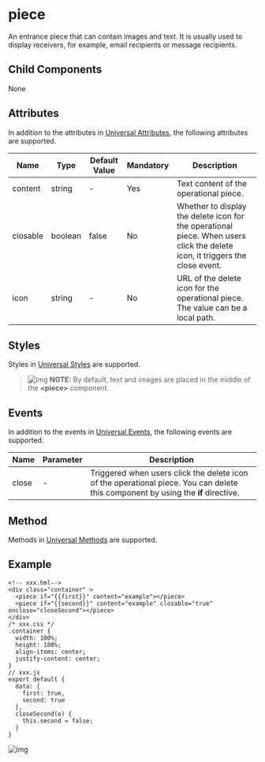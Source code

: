 # piece

An entrance piece that can contain images and text. It is usually used to display receivers, for example, email recipients or message recipients.

## Child Components

None

## Attributes

In addition to the attributes in [Universal Attributes](js-components-common-attributes.md), the following attributes are supported.



| Name     | Type    | Default Value | Mandatory | Description                                                  |
| -------- | ------- | ------------- | --------- | ------------------------------------------------------------ |
| content  | string  | -             | Yes       | Text content of the operational piece.                       |
| closable | boolean | false         | No        | Whether to display the delete icon for the operational piece. When users click the delete icon, it triggers the close event. |
| icon     | string  | -             | No        | URL of the delete icon for the operational piece. The value can be a local path. |

## Styles

Styles in [Universal Styles](js-components-common-styles.md) are supported.

> ![img](https://gitee.com/openharmony/docs/raw/OpenHarmony-3.1-Release/en/application-dev/public_sys-resources/icon-note.gif) **NOTE:** By default, text and images are placed in the middle of the **\<piece>** component.

## Events

In addition to the events in [Universal Events](js-components-common-events.md), the following events are supported.



| Name  | Parameter | Description                                                  |
| ----- | --------- | ------------------------------------------------------------ |
| close | -         | Triggered when users click the delete icon of the operational piece. You can delete this component by using the **if** directive. |

## Method

Methods in [Universal Methods](js-components-common-methods.md) are supported.

## Example

```
<!-- xxx.hml-->
<div class="container" >
  <piece if="{{first}}" content="example"></piece>
  <piece if="{{second}}" content="example" closable="true" onclose="closeSecond"></piece>
</div>
/* xxx.css */
.container {
  width: 100%;
  height: 100%;
  align-items: center;
  justify-content: center;
}
// xxx.js
export default {
  data: {
    first: true,
    second: true
  },
  closeSecond(e) {
    this.second = false;
  }
}
```

![img](https://gitee.com/openharmony/docs/raw/OpenHarmony-3.1-Release/en/application-dev/reference/arkui-js/figures/11-5.gif)